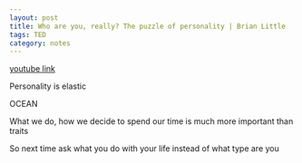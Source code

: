 ```yaml
---
layout: post
title: Who are you, really? The puzzle of personality | Brian Little
tags: TED
category: notes 
--- 
```


[youtube link](https://www.youtube.com/watch?v=qYvXk_bqlBk)

Personality is elastic 

OCEAN 

What we do, how we decide to spend our time is much more important than traits 

So next time ask what you do with your life instead of what type are you 


